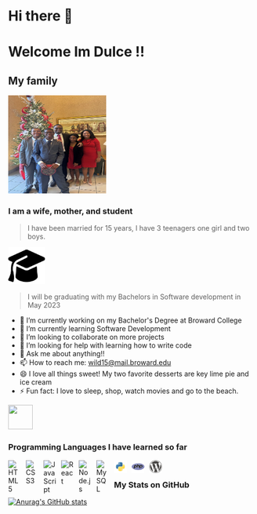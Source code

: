 # Hi there 👋
# Welcome Im Dulce !!


## My family

<img src="fam.jpg" width="200" height="200">

### I am a wife, mother, and student

>I have been married for 15 years, I have 3 teenagers one girl and two boys.

<img src="graduation-cap-solid.svg" width="75" height="75">

>I will be graduating with my Bachelors in Software development in May 2023

- 🔭 I’m currently working on my Bachelor's Degree at Broward College
- 🌱 I’m currently learning Software Development
- 👯 I’m looking to collaborate on more projects
- 🤔 I’m looking for help with learning how to write code
- 💬 Ask me about anything!!
- 📫 How to reach me: wild15@mail.broward.edu
- 😄 I love all things sweet! My two favorite desserts are key lime pie and ice cream 
- ⚡ Fun fact: I love to sleep, shop, watch movies and go to the beach.

<img src="https://raw.githubusercontent.com/FortAwesome/Font-Awesome/6.x/svgs/solid/crown.svg" width="50" height="50">

### Programming Languages I have learned so far

<img align="left" alt="HTML5" width="26px" src="https://cdn.jsdelivr.net/gh/devicons/devicon/icons/html5/html5-original.svg" style="padding-right:10px;" />
<img align="left" alt="CSS3" width="26px" src="https://cdn.jsdelivr.net/gh/devicons/devicon/icons/css3/css3-original.svg" style="padding-right:10px;" />
<img align="left" alt="JavaScript" width="26px" src="https://cdn.jsdelivr.net/gh/devicons/devicon/icons/javascript/javascript-original.svg" style="padding-right:10px;" />
<img align="left" alt="React" width="26px" src="https://cdn.jsdelivr.net/gh/devicons/devicon/icons/react/react-original.svg" style="padding-right:10px;" />
<img align="left" alt="Node.js" width="26px" src="https://cdn.jsdelivr.net/gh/devicons/devicon/icons/nodejs/nodejs-original.svg" style="padding-right:10px;" />
<img align="left" alt="MySQL" width="26px" src="https://cdn.jsdelivr.net/gh/devicons/devicon/icons/mysql/mysql-original.svg" style="padding-right:10px;" />
<img align="left" alt="Python" width="26px" src="https://raw.githubusercontent.com/github/explore/80688e429a7d4ef2fca1e82350fe8e3517d3494d/topics/python/python.png" style="padding-right:10px;" />
<img align="left" alt="PHP" width="26px" src="https://raw.githubusercontent.com/github/explore/ccc16358ac4530c6a69b1b80c7223cd2744dea83/topics/php/php.png" style="padding-right:10px;" />
<img align="left" alt="WordPress" width="26px" src="https://raw.githubusercontent.com/github/explore/80688e429a7d4ef2fca1e82350fe8e3517d3494d/topics/wordpress/wordpress.png" style="padding-right:10px;" />  

<br  />  

### My Stats on GitHub

[![Anurag's GitHub stats](https://github-readme-stats.vercel.app/api?username=wilsd15&theme=gruvbox)](https://github.com/anuraghazra/github-readme-stats)

<!--
**wilsd15/wilsd15** is a ✨ _special_ ✨ repository because its `README.md` (this file) appears on your GitHub profile.

Here are some ideas to get you started:


-->
